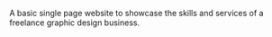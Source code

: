 A basic single page website to showcase the skills and services of a freelance graphic design business.
